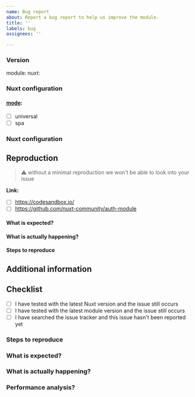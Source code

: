 ```yaml
---
name: Bug report
about: Report a bug report to help us improve the module.
title: ''
labels: bug
assignees: ''

---
```


### Version
module: <!-- ex: 5.9.0 -->
nuxt: <!-- ex: 2.0.0 -->

### Nuxt configuration
#### [mode](https://nuxtjs.org/api/configuration-mode): <!--universal is the default -->
 - [ ] universal
 - [ ] spa

### Nuxt configuration
<!--
    If relevant, please include the configuration you are using for this module.
    For example:
```
  auth: {
    cookie: {
      options: {
        // ...
      },
    },
    redirect: {
      // ...
    },
    strategies: {
      google: {
        // ...
      },
  }
```
-->

## Reproduction
> :warning: without a minimal reproduction we won't be able to look into your issue

**Link:** 
- [ ] https://codesandbox.io/
- [ ] https://github.com/nuxt-community/auth-module

#### What is expected?
#### What is actually happening?
#### Steps to reproduce
## Additional information
## Checklist
* [ ]  I have tested with the latest Nuxt version and the issue still occurs
* [ ]  I have tested with the latest module version and the issue still occurs
* [ ]  I have searched the issue tracker and this issue hasn't been reported yet

### Steps to reproduce


### What is expected?


### What is actually happening?
<!-- Add any other context or screenshots about the feature request here. -->

### Performance analysis?
<!-- Add any performance metrics or regressions here -->
